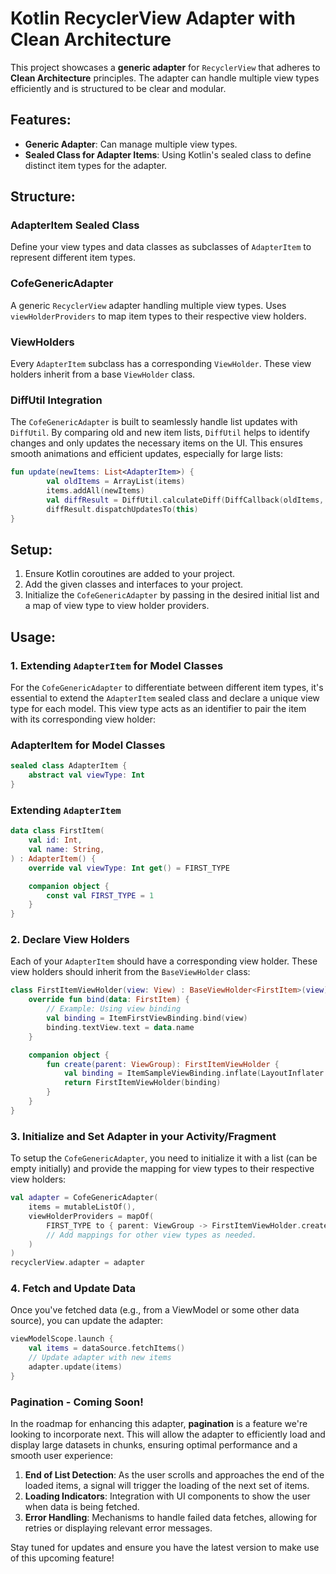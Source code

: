 # Kotlin RecyclerView Adapter with Clean Architecture

This project showcases a **generic adapter** for `RecyclerView` that adheres to **Clean Architecture** principles. The adapter can handle multiple view types efficiently and is structured to be clear and modular.

## Features:
- **Generic Adapter**: Can manage multiple view types.
- **Sealed Class for Adapter Items**: Using Kotlin's sealed class to define distinct item types for the adapter.

## Structure:

### AdapterItem Sealed Class
Define your view types and data classes as subclasses of `AdapterItem` to represent different item types.

### CofeGenericAdapter
A generic `RecyclerView` adapter handling multiple view types. Uses `viewHolderProviders` to map item types to their respective view holders.

### ViewHolders
Every `AdapterItem` subclass has a corresponding `ViewHolder`. These view holders inherit from a base `ViewHolder` class.

### DiffUtil Integration

The `CofeGenericAdapter` is built to seamlessly handle list updates with `DiffUtil`. By comparing old and new item lists, `DiffUtil` helps to identify changes and only updates the necessary items on the UI. This ensures smooth animations and efficient updates, especially for large lists:

```kotlin
fun update(newItems: List<AdapterItem>) {
        val oldItems = ArrayList(items)
        items.addAll(newItems)
        val diffResult = DiffUtil.calculateDiff(DiffCallback(oldItems, items))
        diffResult.dispatchUpdatesTo(this)
}
```

## Setup:
1. Ensure Kotlin coroutines are added to your project.
2. Add the given classes and interfaces to your project.
3. Initialize the `CofeGenericAdapter` by passing in the desired initial list and a map of view type to view holder providers.

## Usage:

### 1. **Extending `AdapterItem` for Model Classes**

For the `CofeGenericAdapter` to differentiate between different item types, it's essential to extend the `AdapterItem` sealed class and declare a unique view type for each model. This view type acts as an identifier to pair the item with its corresponding view holder:

### AdapterItem for Model Classes

```kotlin
sealed class AdapterItem {
    abstract val viewType: Int
}
```

### Extending `AdapterItem`

```kotlin
data class FirstItem(
    val id: Int,
    val name: String,
) : AdapterItem() {
    override val viewType: Int get() = FIRST_TYPE

    companion object {
        const val FIRST_TYPE = 1
    }
}
```

### 2. **Declare View Holders**

Each of your `AdapterItem` should have a corresponding view holder. These view holders should inherit from the `BaseViewHolder` class:

```kotlin
class FirstItemViewHolder(view: View) : BaseViewHolder<FirstItem>(view) {
    override fun bind(data: FirstItem) {
        // Example: Using view binding
        val binding = ItemFirstViewBinding.bind(view)
        binding.textView.text = data.name
    }

    companion object {
        fun create(parent: ViewGroup): FirstItemViewHolder {
            val binding = ItemSampleViewBinding.inflate(LayoutInflater.from(parent.context),parent,false)
            return FirstItemViewHolder(binding)
        }
    }
}
```

### 3. **Initialize and Set Adapter in your Activity/Fragment**

To setup the `CofeGenericAdapter`, you need to initialize it with a list (can be empty initially) and provide the mapping for view types to their respective view holders:

```kotlin
val adapter = CofeGenericAdapter(
    items = mutableListOf(),
    viewHolderProviders = mapOf(
        FIRST_TYPE to { parent: ViewGroup -> FirstItemViewHolder.create(parent) }
        // Add mappings for other view types as needed.
    )
)
recyclerView.adapter = adapter
```

### 4. **Fetch and Update Data**

Once you've fetched data (e.g., from a ViewModel or some other data source), you can update the adapter:

```kotlin
viewModelScope.launch {
    val items = dataSource.fetchItems()
    // Update adapter with new items
    adapter.update(items)
}
```

### Pagination - Coming Soon!

In the roadmap for enhancing this adapter, **pagination** is a feature we're looking to incorporate next. This will allow the adapter to efficiently load and display large datasets in chunks, ensuring optimal performance and a smooth user experience:

1. **End of List Detection**: As the user scrolls and approaches the end of the loaded items, a signal will trigger the loading of the next set of items.
2. **Loading Indicators**: Integration with UI components to show the user when data is being fetched.
3. **Error Handling**: Mechanisms to handle failed data fetches, allowing for retries or displaying relevant error messages.

Stay tuned for updates and ensure you have the latest version to make use of this upcoming feature!
